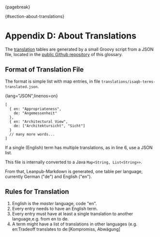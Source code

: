 {pagebreak}

{#section-about-translations}
# Appendix D: About Translations

The [translation](#section-translations) tables are generated
by a small Groovy script from a JSON file,
located in the [public Github repository](https://github.com/isaqb-org/glossary) of this glossary.



## Format of Translation File  

The format is simple list with map entries, in file `translations/isaqb-terms-translated.json`.

{lang="JSON",linenos=on}
~~~~~~~~
[
  { en: "Appropriateness",
    de: "Angemessenheit"
  },
  { en: "Architectural View",
    de: ["Architektursicht", "Sicht"]
  }
  // many more words...
]  
~~~~~~~~

If a single (English) term has multiple translations,
as in line 6, use a JSON list.

This file is internally converted to a Java `Map<String, List<String>>`.

From that, Leanpub-Markdown is generated, one table
per language, currently German ("de") and English ("en").


## Rules for Translation

1. English is the _master_ language, code "en".
2. Every entry needs to have an English term.
3. Every entry must have at least a single translation to another language,e.g. from en to de.
4. A term might have a list of translations
in other languages (e.g. en:Tradeoff translates
to de:[Kompromiss, Abwägung]
